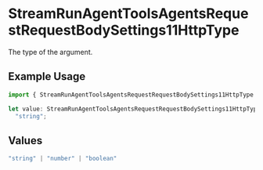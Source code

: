 # StreamRunAgentToolsAgentsRequestRequestBodySettings11HttpType

The type of the argument.

## Example Usage

```typescript
import { StreamRunAgentToolsAgentsRequestRequestBodySettings11HttpType } from "@orq-ai/node/models/operations";

let value: StreamRunAgentToolsAgentsRequestRequestBodySettings11HttpType =
  "string";
```

## Values

```typescript
"string" | "number" | "boolean"
```